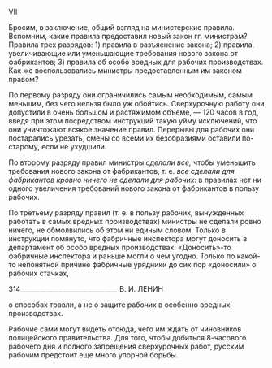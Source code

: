 VII

Бросим, в заключение, общий взгляд на министерские правила. Вспомним, какие правила предоставил новый закон гг. министрам? Правила трех разрядов: 1) правила в разъяснение закона; 2) правила, увеличивающие или уменьшающие требования нового закона от фабрикантов; 3) правила об особо вредных для рабочих производствах. Как же воспользовались министры предоставленным им законом правом?

По первому разряду они ограничились самым необходимым, самым меньшим, без чего нельзя было уж обойтись. Сверхурочную работу они допустили в очень большом и растяжимом объеме, — 120 часов в год, введя при этом посредством инструкций та­кую уйму исключений, что они уничтожают всякое значение правил. Перерывы для ра­бочих они постарались урезать, смены со всеми их безобразиями оставили по-старому, если не ухудшили.

По второму разряду правил министры _сделали все,_ чтобы уменьшить требования но­вого закона от фабрикантов, т. е. _все сделали для фабрикантов кровно ничего не сдела­ли для рабочих:_ в правилах нет ни одного увеличения требований нового закона от фаб­рикантов в пользу рабочих.

По третьему разряду правил (т. е. в пользу рабочих, вынужденных работать в самых вредных производствах) министры не сделали ровно ничего, не обмолвились об этом ни единым словом. Только в инструкции помянуто, что фабричные инспектора могут доносить в департамент об особо вредных производствах! «Доносить»-то фабричные инспектора и раньше могли о чем угодно. Только по какой-то непонятной причине фабричные урядники до сих пор «доносили» о рабочих стачках,

  

314______________________________ В. И. ЛЕНИН

о способах травли, а не о защите рабочих в особенно вредных производствах.

Рабочие сами могут видеть отсюда, чего им ждать от чиновников полицейского пра­вительства. Для того, чтобы добиться 8-часового рабочего дня и полного запрещения сверхурочных работ, русским рабочим предстоит еще много упорной борьбы.